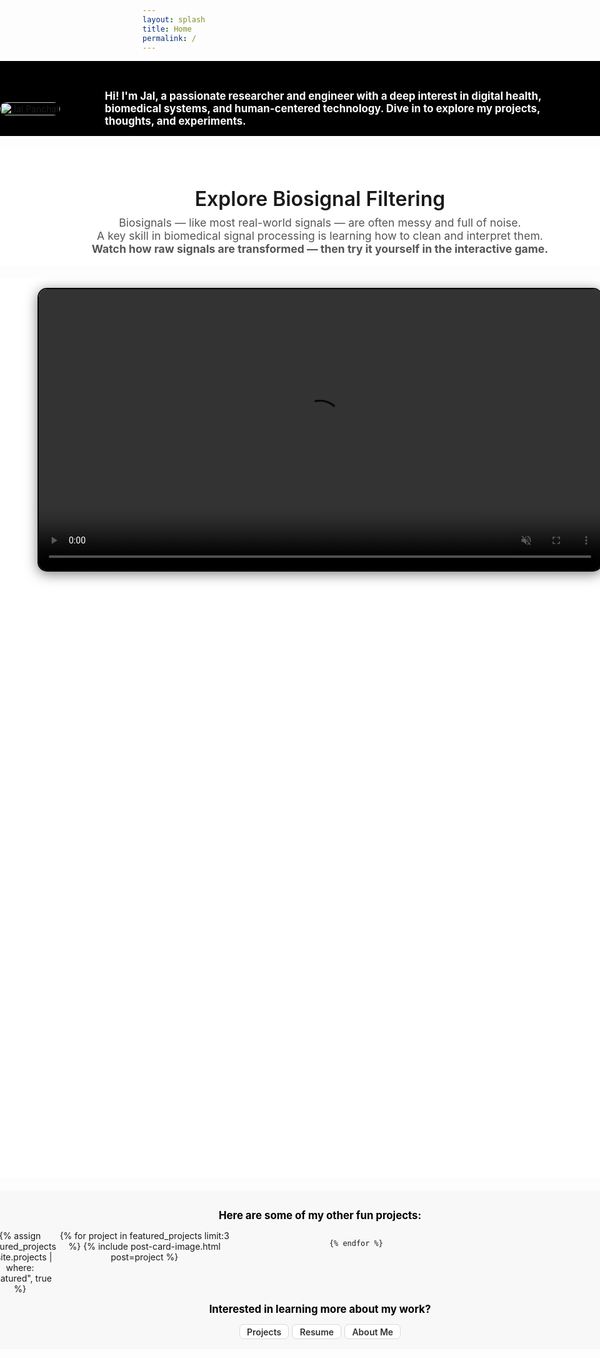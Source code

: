 ```yaml
---
layout: splash
title: Home
permalink: /
---
```



<div class="full-width-section">
  <div class="container flex-container">
    <div class="photo-wrapper">
      <img src="{{ '/assets/images/jal.png' | relative_url }}" alt="Jal Panchal" />
    </div>
    <div class="welcome-text">
      <p>
        <strong style="color: white; font-size: 1.2em;">
          Hi! I'm Jal, a passionate researcher and engineer with a deep interest in digital health, biomedical systems, and human-centered technology. Dive in to explore my projects, thoughts, and experiments.
        </strong>
      </p>
    </div>
  </div>
</div>


<!-- PPG Video Section -->
<div class="full-width-section white-section">
  <div class="container minimal-transition">
    <h2>Explore Biosignal Filtering</h2>
    <p class="subtitle">
      Biosignals — like most real-world signals — are often messy and full of noise.<br>
      A key skill in biomedical signal processing is learning how to clean and interpret them.
    </p>
    <p class="subtitle">
      <b>Watch how raw signals are transformed — then try it yourself in the interactive game.</b>
    </p>
  </div>
</div>

<div class="full-width-section white-section">
  <div class="container">
    <video class="ppg-video" autoplay muted loop controls>
      <source src="/assets/videos/ppg_cleaning.mp4" type="video/mp4">
      Your browser does not support the video tag.
    </video>
  <div class="instructions-container">
    <h3>PPG filtering game </h3>
    <p>Your goal is to clean the noisy PPG signal and match it as closely as possible to the clean reference signal. Aim for an <strong>RMSE (Root Mean Squared Error) below 0.12</strong> to win!</p>
    <div class="landscape-warning">
    <p>📱 For the best experience, please rotate your phone to <strong>landscape mode</strong> or use a larger screen.</p>
  </div>
    <div class="interactive-container">
      <iframe src="/assets/code/ppg_filter_interactive_r.html" class="interactive-frame" frameborder="0"></iframe>
    </div>
    <ul>
      <li><strong>Highpass Filter:</strong> Removes low-frequency noise (e.g., baseline drift).</li>
      <li><strong>Lowpass Filter:</strong> Removes high-frequency noise (e.g., motion artifacts).</li>
      <li><strong>Rolling Mean Filter:</strong> Smooths short-term fluctuations.</li>
    </ul>
    <h3>How to Play:</h3>
    <ol>
      <li>Start with the noisy signal (gray) and observe how it differs from the clean signal (black).</li>
      <li>Apply the filters one by one using the checkboxes.</li>
      <li>Adjust the sliders to find the optimal cutoff frequencies and window size.</li>
      <li>Watch the RMSE in the plot title - aim to reduce it below 0.12 to turn the filtered signal (blue) green.</li>
      <li>Experiment and have fun! There are multiple ways to reach the target RMSE.</li>
    </ol>
    <p class="tips">💡 <strong>Tip:</strong> Small adjustments can make a big difference. Fine-tune your settings to achieve the best possible match.</p>
    <p>Need help with biosignal processing? <a href="/about">Let's connect</a>!</p>
    <p>If you manage to get the RMSE below 0.12, take a screenshot of your filtered plot and <a href="mailto:jalpanchal1+ppg@gmail.com?subject=PPG Filtering Game Screenshot">send it to me!</a> I'd love to see your results.</p>
  </div>
  </div>
</div>


<!-- Projects Section -->
<div class="full-width-section off-white-section">
  <div class="container">
    <p>
    <strong style="color: rgb(0, 0, 0); font-size: 1.2em;">
    Here are some of my other fun projects:
    </strong>
    </p>
    <div class="card-grid-container">
    {% assign featured_projects = site.projects | where: "featured", true %}
    <div class="card-grid">
    {% for project in featured_projects limit:3 %}
        {% include post-card-image.html post=project %}

    {% endfor %}
  </div>
  </div>
  <p>
  <strong style="color: rgb(0, 0, 0); font-size: 1.2em;">
    Interested in learning more about my work?
  </strong>
  </p>
    <div class="page-tags">
      <a href="/projects/" class="tag">Projects</a>
      <a href="/resume/" class="tag">Resume</a>
      <a href="/about/" class="tag">About Me</a>
    </div>
  </div>
</div>



<style>
.flex-container {
  display: flex;
  align-items: center;
  gap: 2rem;
}
.photo-wrapper img {
  max-width: 500px;
  width: 100%;
  height: auto;
  border-radius: 10px;
  margin-bottom: 0; /* Remove padding below photo */
}
.welcome-text {
  flex: 1;
  color: white;
  /* max-width: 700px; */
  padding: 0 40px;
  text-align: left;
}
@media (max-width: 600px) {
  .flex-container {
    flex-direction: column;
    text-align: center;
  }
  .photo-wrapper img {
    max-width: 200px;
    margin-bottom: 1rem;
    margin-left: auto;
    margin-right: auto;
  }
}
.full-width-section {
  width: 100vw;
  position: relative;
  left: 50%;
  right: 50%;
  margin-left: -50vw;
  margin-right: -50vw;
  padding: 0rem 0;
  padding-top: 2rem;
  background-color: #000000;
  margin-bottom: 20px;
}
.white-section {
  background-color: #ffffff;
  text-align: center;
  padding: 1rem 2rem;
}

.off-white-section {
  background-color: #f8f8f8;
  text-align: center;
  padding: 1rem 2rem;
}
.ppg-video {
  width: 100%;
  max-width: 900px;
  border-radius: 15px;
  border: 2px solid #060606;
  box-shadow: 0 4px 20px rgba(0, 0, 0, 0.5);
}

.instructions-container {
  background-color: #fbfbfb;
  border: 2px solid #ddd;
  border-radius: 12px;
  padding: 20px 30px;
  margin-bottom: 20px;
  box-shadow: 0 4px 15px rgba(0, 0, 0, 0.1);
  animation: fadeIn 0.8s ease-in-out;
  text-align: left;
}

.instructions-container h2 {
  font-size: 1.0em;
  color: #333;
  margin-bottom: 10px;
}

.instructions-container ul, .instructions-container ol {
  margin-left: 20px;
  color: #555;
  text-align: left;
}

.instructions-container li {
  margin-bottom: 10px;
}

.instructions-container .tips {
  font-style: italic;
  color: #777;
  margin-top: 15px;
}

.instructions-container a {
  color: #4CAF50;
  text-decoration: none;
  font-weight: bold;
}

.instructions-container a:hover {
  text-decoration: underline;
}

.interactive-container {
  display: flex;
  justify-content: center;
  max-width: 1200px;
  margin: 0 auto;
}

.interactive-frame {
  width: 100%;
  max-width: 950px;
  height: 400px;
  border-radius: 12px;
  border: 2px solid #ddd;
}

.card-grid-container {
  display: flex;
  justify-content: center;
  width: 100%;
}

.card-grid {
  display: grid;
  grid-template-columns: repeat(auto-fill, minmax(250px, 1fr));
  grid-gap: 4em;
  margin-bottom: 2em;
  max-width: 1200px; /* Optional: limit the maximum width */
  width: 100%;
}

.contact-form {
  display: flex;
  flex-direction: column;
  gap: 1rem;
  max-width: 600px;
  margin: 0 auto;
  padding: 1rem;
  background-color: #ffffff;
  border-radius: 10px;
  box-shadow: 0 4px 15px rgba(0, 0, 0, 0.1);
}
.contact-form label {
  font-size: 1em;
  margin-bottom: 0.5rem;
}
.contact-form input, .contact-form textarea {
  width: 100%;
  padding: 0.8rem;
  border: 1px solid #ddd;
  border-radius: 5px;
  font-size: 1em;
}
.contact-form button {
  padding: 0.8rem;
  background-color: #4CAF50;
  color: white;
  border: none;
  border-radius: 5px;
  cursor: pointer;
  transition: background-color 0.3s ease;
}
.contact-form button:hover {
  background-color: #45a049;
}

.contact-links {
  display: flex;
  justify-content: space-between;
  flex-wrap: wrap;
}
.contact-left {
  flex: 1 1 60%;
  margin-right: 20px;
}
.links-right {
  flex: 1 1 30%;
  align-self: flex-start;
}
.links-right ul {
  list-style: none;
  padding: 0;
}
.links-right ul li {
  margin-bottom: 1rem;
}
.links-right ul li a {
  color: #333;
  text-decoration: none;
  font-weight: bold;
}
.links-right ul li a:hover {
  color: #4CAF50;
  text-decoration: underline;
}

.page-tags {
  display: flex;
  flex-wrap: wrap;
  gap: 5px;
  justify-content: center;
  z-index: 2;
  opacity: 1;
  
  .tag {
    background-color: #ffffff;
    color: #333333;
    padding: 0.2em 0.8em;
    border-radius: 7px;
    font-size: 1em;
    font-weight: 600;
    text-transform: capitalize;
    cursor: pointer;
    border: 1px solid #d2dbe1;
    transition: background-color 0.3s, color 0.3s, border-color 0.3s;
    text-decoration: none;

    &:hover {
      background-color: #6a6b6d;
      border-color: #bbc4cb;
      color : #ffffff;
      text-decoration: none;
    }

    &.active {
      background-color: #444;
      color: #ffffff;
      border-color: #444;
      box-shadow: 0 2px 8px rgba(0, 0, 0, 0.15);
    }
  }
}


.minimal-transition {
  /* width: 100vw; */
  text-align: center;
  /* padding: 3rem 1rem 1rem; */
  background-color: #ffffff;
  /* color: #111; */
  /* font-family: -apple-system, BlinkMacSystemFont, "San Francisco", "Helvetica Neue", sans-serif; */
}

.minimal-transition h2 {
  font-size: 2rem;
  font-weight: 600;
  margin-bottom: 0.5rem;
}

.minimal-transition p {
  font-size: 1.1rem;
  color: #555;
  max-width: 1000px;
  margin: 0 auto;
}

.landscape-warning {
  display: none;
  background-color: #fff3cd;
  color: #856404;
  border: 1px solid #ffeeba;
  padding: 10px 15px;
  border-radius: 8px;
  margin-bottom: 1em;
  font-size: 0.95em;
}

/* Show warning only on screens smaller than 700px (phones) */
@media (max-width: 700px) {
  .landscape-warning {
    display: block;
  }
}


@keyframes fadeIn {
  from { opacity: 0; transform: translateY(10px); }
  to { opacity: 1; transform: translateY(0); }
}


@media (max-width: 768px) {
  .card-grid {
    grid-template-columns: repeat(auto-fill, minmax(150px, 1fr));
  }
}

@media (max-width: 480px) {
  .card-grid {
    grid-template-columns: 1fr;
  }


</style>





